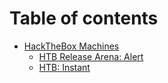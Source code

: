 # Table of contents

* [HackTheBox Machines](README.md)
  * [HTB Release Arena: Alert](hackthebox-machines/htb-release-arena-alert.md)
  * [HTB: Instant](readme/htb-instant.md)

